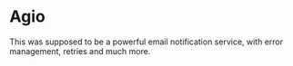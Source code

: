 # Agio

This was supposed to be a powerful email notification service, with error management, retries and much more.
